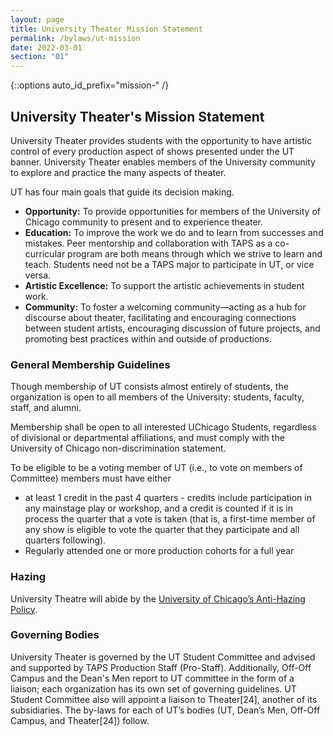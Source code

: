 ```yaml
---
layout: page
title: University Theater Mission Statement
permalink: /bylaws/ut-mission
date: 2022-03-01
section: "01"
---
```


{::options auto_id_prefix="mission-" /}
## University Theater's Mission Statement

University Theater provides students with the opportunity to have artistic control of every production aspect of shows presented under the UT banner. University Theater enables members of the University community to explore and practice the many aspects of theater.

UT has four main goals that guide its decision making.

  * **Opportunity:** To provide opportunities for members of the University of Chicago community to present and to experience theater.
  * **Education:** To improve the work we do and to learn from successes and mistakes. Peer mentorship and collaboration with TAPS as a co-curricular program are both means through which we strive to learn and teach. Students need not be a TAPS major to participate in UT, or vice versa.
  * **Artistic Excellence:** To support the artistic achievements in student work.
  * **Community:** To foster a welcoming community—acting as a hub for discourse about theater, facilitating and encouraging connections between student artists, encouraging discussion of future projects, and promoting best practices within and outside of productions.

### General Membership Guidelines

Though membership of UT consists almost entirely of students, the organization is open to all members of the University: students, faculty, staff, and alumni.

Membership shall be open to all interested UChicago Students, regardless of divisional or departmental affiliations, and must comply with the University of Chicago non-discrimination statement.

To be eligible to be a voting member of UT (i.e., to vote on members of Committee) members must have either

  * at least 1 credit in the past 4 quarters - credits include participation in any mainstage play or workshop, and a credit is counted if it is in process the quarter that a vote is taken (that is, a first-time member of any show is eligible to vote the quarter that they participate and all quarters following).
  * Regularly attended one or more production cohorts for a full year

### Hazing

University Theatre will abide by the [University of Chicago’s Anti-Hazing Policy](https://studentmanual.uchicago.edu/university-policies/hazing-policy/#).

### Governing Bodies

University Theater is governed by the UT Student Committee and advised and supported by TAPS Production Staff (Pro-Staff). Additionally, Off-Off Campus and the Dean's Men report to UT committee in the form of a liaison; each organization has its own set of governing guidelines. UT Student Committee also will appoint a liaison to Theater[24], another of its subsidiaries. The by-laws for each of UT’s bodies (UT, Dean’s Men, Off-Off Campus, and Theater[24]) follow.
